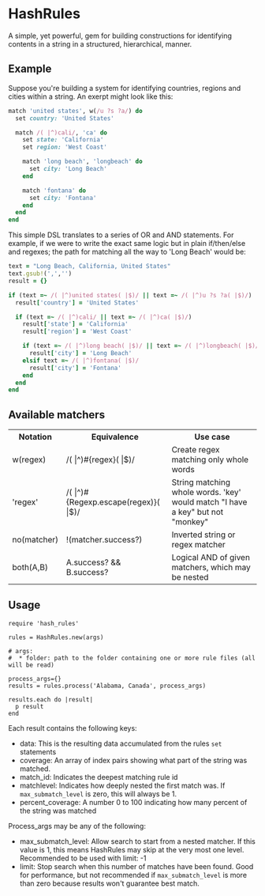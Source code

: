 
# HashRules

A simple, yet powerful, gem for building constructions for identifying contents in a string in a structured, hierarchical, manner.

## Example

Suppose you're building a system for identifying countries, regions and cities within a string. An exerpt might look like this:

```ruby
match 'united states', w(/u ?s ?a/) do
  set country: 'United States'

  match /( |^)cali/, 'ca' do
    set state: 'California'
    set region: 'West Coast'

    match 'long beach', 'longbeach' do
      set city: 'Long Beach'
    end

    match 'fontana' do
      set city: 'Fontana'
    end
  end
end
```

This simple DSL translates to a series of OR and AND statements. For example, if we were to write the exact same logic but in plain if/then/else and regexes; the path for matching all the way to 'Long Beach' would be:

```ruby
text = "Long Beach, California, United States"
text.gsub!(',','')
result = {}

if (text =~ /( |^)united states( |$)/ || text =~ /( |^)u ?s ?a( |$)/)
  result['country'] = 'United States'

  if (text =~ /( |^)cali/ || text =~ /( |^)ca( |$)/)
    result['state'] = 'California'
    result['region'] = 'West Coast'

    if (text =~ /( |^)long beach( |$)/ || text =~ /( |^)longbeach( |$)/)
      result['city'] = 'Long Beach'
    elsif text =~ /( |^)fontana( |$)/
      result['city'] = 'Fontana'
    end
  end
end
```

## Available matchers
<table>
  <tr>
    <th>Notation</th><th>Equivalence</th><th>Use case</th>
  </tr>
  <tr>
    <td>
      w(regex)
    </td>
    <td>
      /( |^)#{regex}( |$)/
    </td>
    <td>
      Create regex matching only whole words 
    </td>
  </tr>

  <tr>
    <td>
      'regex'
    </td>
    <td>
      /( |^)#{Regexp.escape(regex)}( |$)/
    </td>
    <td>
      String matching whole words. 'key' would match "I have a key" but not "monkey"
    </td>
  </tr>

  <tr>
    <td>
      no(matcher)
    </td>
    <td>
      !(matcher.success?)
    </td>
    <td>
      Inverted string or regex matcher 
    </td>
  </tr>

  <tr>
    <td>
      both(A,B)
    </td>
    <td>
      A.success? && B.success?            
    </td>
    <td>
      Logical AND of given matchers, which may be nested 
    </td>
  </tr>
</table>

## Usage

```
require 'hash_rules'

rules = HashRules.new(args)

# args:
#  * folder: path to the folder containing one or more rule files (all will be read)

process_args={}
results = rules.process('Alabama, Canada', process_args)

results.each do |result|
  p result
end
```

Each result contains the following keys:

* data: This is the resulting data accumulated from the rules `set` statements
* coverage: An array of index pairs showing what part of the string was matched.
* match_id: Indicates the deepest matching rule id
* matchlevel: Indicates how deeply nested the first match was. If `max_submatch_level` is zero, this will always be 1.
* percent_coverage: A number 0 to 100 indicating how many percent of the string was matched

Process_args may be any of the following:

* max_submatch_level: Allow search to start from a nested matcher. If this value is 1, this means HashRules may skip at the very most one level. Recommended to be used with limit: -1
* limit: Stop search when this number of matches have been found. Good for performance, but not recommended if `max_submatch_level` is more than zero because results won't guarantee best match.
